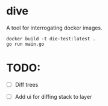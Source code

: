 # dive

A tool for interrogating docker images.

```
docker build -t die-test:latest .
go run main.go
```

# TODO:

- [ ] Diff trees

- [ ] Add ui for diffing stack to layer

